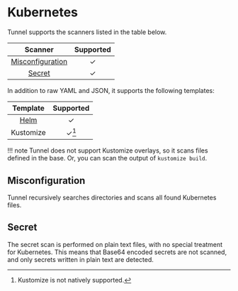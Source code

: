 # Kubernetes
Tunnel supports the scanners listed in the table below.

|      Scanner       | Supported |
| :----------------: | :-------: |
| [Misconfiguration] |     ✓     |
|      [Secret]      |     ✓     |

In addition to raw YAML and JSON, it supports the following templates:

|    Template     | Supported |
| :-------------: | :-------: |
| [Helm](helm.md) |     ✓     |
|    Kustomize    |   ✓[^1]   |

!!! note
    Tunnel does not support Kustomize overlays, so it scans files defined in the base.
    Or, you can scan the output of `kustomize build`.

## Misconfiguration
Tunnel recursively searches directories and scans all found Kubernetes files.

## Secret
The secret scan is performed on plain text files, with no special treatment for Kubernetes.
This means that Base64 encoded secrets are not scanned, and only secrets written in plain text are detected.


[Misconfiguration]: ../../scanner/misconfiguration/index.md
[Secret]: ../../scanner/secret.md

[^1]: Kustomize is not natively supported.